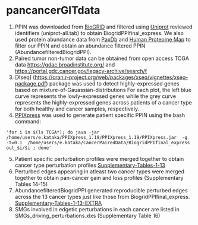 # pancancerGITdata
1. PPIN was downloaded from [BioGRID](https://thebiogrid.org/download.php) and filtered using [Uniprot](http://www.uniprot.org/) reviewed identifiers (uniprot-all.tab) to obtain BiogridPPIfinal_express. We also used protein abundance data from [PaxDb](http://pax-db.org/species/9606/H.%20sapiens) and [Human Proteome Map](http://www.humanproteomemap.org/) to filter our PPIN and obtain an abundance filtered PPIN (AbundancefilteredBiogridPPI).
2. Paired tumor non-tumor data can be obtained from open access TCGA data <https://gdac.broadinstitute.org/> and <https://portal.gdc.cancer.gov/legacy-archive/search/f>
3. [Xseq] (https://cran.r-project.org/web/packages/xseq/vignettes/xseq-package.pdf) package was used to detect highly-expressed genes based on mixture-of-Gauassian-distributions For each plot, the left blue curve represents the lowly-expressed genes while the grey curve represents the highly-expressed genes across patients of a cancer type for both healthy and cancer samples, respectively.
4. [PPIXpress](https://sourceforge.net/projects/ppixpress/) was used to generate patient specific PPIN using the bash command: 

```bashscript
'for i in $(ls TCGA*); do java -jar /home/users/e.kataka/PPIXpress_1.19/PPIXpress_1.19/PPIXpress.jar  -g  -t=0.1  /home/users/e.kataka/CancerPairedData/BiogridPPIfinal_express  out_$i/$i ; done'
```
5. Patient specific perturbation profiles were merged together to obtain cancer type perturbation profiles [Supplementary-Tables-1-13](https://drive.google.com/open?id=0Bz3WS2e_jQ6xU09NN19TWTJVSmM)
6. Perturbed edges appearing in atleast two cancer types were merged together to obtain pan-cancer gain and loss profiles (Supplementary Tables 14-15)
7. AbundancefilteredBiogridPPI generated reproducible perturbed edges across the 13 cancer types just like those from BiogridPPIfinal_express. [Supplementary-Tables-1-13-EXTRA](https://drive.google.com/open?id=0Bz3WS2e_jQ6xYnJKdHBUaFVrQ3M)
8. SMGs involved in edgetic perturbations in each cancer are listed in SMGs_driving_perturbations.xlxs (Supplementary Table 16)

